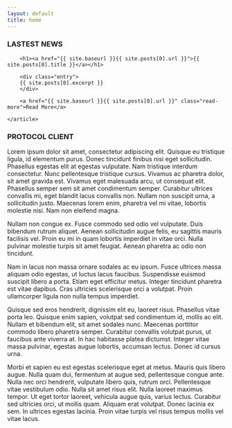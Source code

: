 ```yaml
---
layout: default
title: home
---
```


### LASTEST NEWS
<div class="posts">
    <article class="post">
        
        <h1><a href="{{ site.baseurl }}{{ site.posts[0].url }}">{{ site.posts[0].title }}</a></h1>

        <div class="entry">
        {{ site.posts[0].excerpt }}
        </div>

        <a href="{{ site.baseurl }}{{ site.posts[0].url }}" class="read-more">Read More</a>
        
    </article>
</div>

### PROTOCOL CLIENT

Lorem ipsum dolor sit amet, consectetur adipiscing elit. Quisque eu tristique ligula, id elementum purus. Donec tincidunt finibus nisi eget sollicitudin. Phasellus egestas elit at egestas vulputate. Nam tristique interdum consectetur. Nunc pellentesque tristique cursus. Vivamus ac pharetra dolor, sit amet gravida est. Vivamus eget malesuada arcu, ut consequat elit. Phasellus semper sem sit amet condimentum semper. Curabitur ultrices convallis mi, eget blandit lacus convallis non. Nullam non suscipit urna, a sollicitudin justo. Maecenas lorem enim, pharetra vel mi vitae, lobortis molestie nisi. Nam non eleifend magna.

Nullam non congue ex. Fusce commodo sed odio vel vulputate. Duis bibendum rutrum aliquet. Aenean sollicitudin augue felis, eu sagittis mauris facilisis vel. Proin eu mi in quam lobortis imperdiet in vitae orci. Nulla pulvinar molestie turpis sit amet feugiat. Aenean pharetra ac odio non tincidunt.

Nam in lacus non massa ornare sodales ac eu ipsum. Fusce ultrices massa aliquam odio egestas, ut luctus lacus faucibus. Suspendisse euismod suscipit libero a porta. Etiam eget efficitur metus. Integer tincidunt pharetra est vitae dapibus. Cras ultricies scelerisque orci a volutpat. Proin ullamcorper ligula non nulla tempus imperdiet.

Quisque sed eros hendrerit, dignissim elit eu, laoreet risus. Phasellus vitae porta leo. Quisque enim sapien, volutpat sed condimentum id, mollis ac elit. Nullam et bibendum elit, sit amet sodales nunc. Maecenas porttitor commodo libero pharetra semper. Curabitur convallis volutpat purus, ut faucibus ante viverra at. In hac habitasse platea dictumst. Integer vitae massa pulvinar, egestas augue lobortis, accumsan lectus. Donec id cursus urna.

Morbi et sapien eu est egestas scelerisque eget at metus. Mauris quis libero augue. Nulla quam dui, fermentum at augue sed, pellentesque congue ante. Nulla nec orci hendrerit, vulputate libero quis, rutrum orci. Pellentesque vitae vestibulum odio. Nulla sit amet risus elit. Nulla laoreet maximus tempor. Ut eget tortor laoreet, vehicula augue quis, varius lectus. Curabitur sed ultricies orci, ut mollis quam. Aliquam erat volutpat. Donec lacinia ex sem. In ultrices egestas lacinia. Proin vitae turpis vel risus tempus mollis vel vitae lacus.
